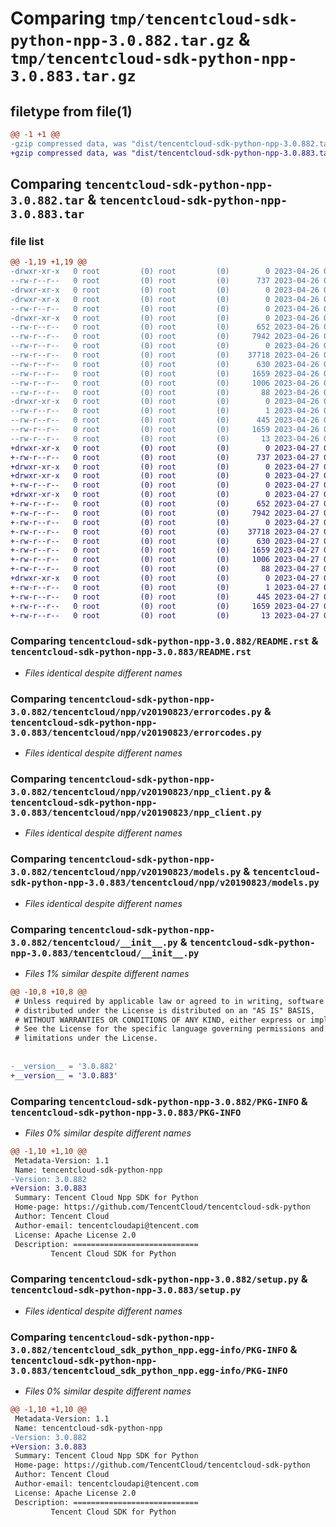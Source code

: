 # Comparing `tmp/tencentcloud-sdk-python-npp-3.0.882.tar.gz` & `tmp/tencentcloud-sdk-python-npp-3.0.883.tar.gz`

## filetype from file(1)

```diff
@@ -1 +1 @@
-gzip compressed data, was "dist/tencentcloud-sdk-python-npp-3.0.882.tar", last modified: Wed Apr 26 03:39:41 2023, max compression
+gzip compressed data, was "dist/tencentcloud-sdk-python-npp-3.0.883.tar", last modified: Thu Apr 27 00:41:51 2023, max compression
```

## Comparing `tencentcloud-sdk-python-npp-3.0.882.tar` & `tencentcloud-sdk-python-npp-3.0.883.tar`

### file list

```diff
@@ -1,19 +1,19 @@
-drwxr-xr-x   0 root         (0) root         (0)        0 2023-04-26 03:39:41.000000 tencentcloud-sdk-python-npp-3.0.882/
--rw-r--r--   0 root         (0) root         (0)      737 2023-04-26 03:39:41.000000 tencentcloud-sdk-python-npp-3.0.882/README.rst
-drwxr-xr-x   0 root         (0) root         (0)        0 2023-04-26 03:39:41.000000 tencentcloud-sdk-python-npp-3.0.882/tencentcloud/
-drwxr-xr-x   0 root         (0) root         (0)        0 2023-04-26 03:39:41.000000 tencentcloud-sdk-python-npp-3.0.882/tencentcloud/npp/
--rw-r--r--   0 root         (0) root         (0)        0 2023-04-26 03:39:41.000000 tencentcloud-sdk-python-npp-3.0.882/tencentcloud/npp/__init__.py
-drwxr-xr-x   0 root         (0) root         (0)        0 2023-04-26 03:39:41.000000 tencentcloud-sdk-python-npp-3.0.882/tencentcloud/npp/v20190823/
--rw-r--r--   0 root         (0) root         (0)      652 2023-04-26 03:39:41.000000 tencentcloud-sdk-python-npp-3.0.882/tencentcloud/npp/v20190823/errorcodes.py
--rw-r--r--   0 root         (0) root         (0)     7942 2023-04-26 03:39:41.000000 tencentcloud-sdk-python-npp-3.0.882/tencentcloud/npp/v20190823/npp_client.py
--rw-r--r--   0 root         (0) root         (0)        0 2023-04-26 03:39:41.000000 tencentcloud-sdk-python-npp-3.0.882/tencentcloud/npp/v20190823/__init__.py
--rw-r--r--   0 root         (0) root         (0)    37718 2023-04-26 03:39:41.000000 tencentcloud-sdk-python-npp-3.0.882/tencentcloud/npp/v20190823/models.py
--rw-r--r--   0 root         (0) root         (0)      630 2023-04-26 03:39:41.000000 tencentcloud-sdk-python-npp-3.0.882/tencentcloud/__init__.py
--rw-r--r--   0 root         (0) root         (0)     1659 2023-04-26 03:39:41.000000 tencentcloud-sdk-python-npp-3.0.882/PKG-INFO
--rw-r--r--   0 root         (0) root         (0)     1006 2023-04-26 03:39:41.000000 tencentcloud-sdk-python-npp-3.0.882/setup.py
--rw-r--r--   0 root         (0) root         (0)       88 2023-04-26 03:39:41.000000 tencentcloud-sdk-python-npp-3.0.882/setup.cfg
-drwxr-xr-x   0 root         (0) root         (0)        0 2023-04-26 03:39:41.000000 tencentcloud-sdk-python-npp-3.0.882/tencentcloud_sdk_python_npp.egg-info/
--rw-r--r--   0 root         (0) root         (0)        1 2023-04-26 03:39:41.000000 tencentcloud-sdk-python-npp-3.0.882/tencentcloud_sdk_python_npp.egg-info/dependency_links.txt
--rw-r--r--   0 root         (0) root         (0)      445 2023-04-26 03:39:41.000000 tencentcloud-sdk-python-npp-3.0.882/tencentcloud_sdk_python_npp.egg-info/SOURCES.txt
--rw-r--r--   0 root         (0) root         (0)     1659 2023-04-26 03:39:41.000000 tencentcloud-sdk-python-npp-3.0.882/tencentcloud_sdk_python_npp.egg-info/PKG-INFO
--rw-r--r--   0 root         (0) root         (0)       13 2023-04-26 03:39:41.000000 tencentcloud-sdk-python-npp-3.0.882/tencentcloud_sdk_python_npp.egg-info/top_level.txt
+drwxr-xr-x   0 root         (0) root         (0)        0 2023-04-27 00:41:51.000000 tencentcloud-sdk-python-npp-3.0.883/
+-rw-r--r--   0 root         (0) root         (0)      737 2023-04-27 00:41:51.000000 tencentcloud-sdk-python-npp-3.0.883/README.rst
+drwxr-xr-x   0 root         (0) root         (0)        0 2023-04-27 00:41:51.000000 tencentcloud-sdk-python-npp-3.0.883/tencentcloud/
+drwxr-xr-x   0 root         (0) root         (0)        0 2023-04-27 00:41:51.000000 tencentcloud-sdk-python-npp-3.0.883/tencentcloud/npp/
+-rw-r--r--   0 root         (0) root         (0)        0 2023-04-27 00:41:51.000000 tencentcloud-sdk-python-npp-3.0.883/tencentcloud/npp/__init__.py
+drwxr-xr-x   0 root         (0) root         (0)        0 2023-04-27 00:41:51.000000 tencentcloud-sdk-python-npp-3.0.883/tencentcloud/npp/v20190823/
+-rw-r--r--   0 root         (0) root         (0)      652 2023-04-27 00:41:51.000000 tencentcloud-sdk-python-npp-3.0.883/tencentcloud/npp/v20190823/errorcodes.py
+-rw-r--r--   0 root         (0) root         (0)     7942 2023-04-27 00:41:51.000000 tencentcloud-sdk-python-npp-3.0.883/tencentcloud/npp/v20190823/npp_client.py
+-rw-r--r--   0 root         (0) root         (0)        0 2023-04-27 00:41:51.000000 tencentcloud-sdk-python-npp-3.0.883/tencentcloud/npp/v20190823/__init__.py
+-rw-r--r--   0 root         (0) root         (0)    37718 2023-04-27 00:41:51.000000 tencentcloud-sdk-python-npp-3.0.883/tencentcloud/npp/v20190823/models.py
+-rw-r--r--   0 root         (0) root         (0)      630 2023-04-27 00:41:51.000000 tencentcloud-sdk-python-npp-3.0.883/tencentcloud/__init__.py
+-rw-r--r--   0 root         (0) root         (0)     1659 2023-04-27 00:41:51.000000 tencentcloud-sdk-python-npp-3.0.883/PKG-INFO
+-rw-r--r--   0 root         (0) root         (0)     1006 2023-04-27 00:41:51.000000 tencentcloud-sdk-python-npp-3.0.883/setup.py
+-rw-r--r--   0 root         (0) root         (0)       88 2023-04-27 00:41:51.000000 tencentcloud-sdk-python-npp-3.0.883/setup.cfg
+drwxr-xr-x   0 root         (0) root         (0)        0 2023-04-27 00:41:51.000000 tencentcloud-sdk-python-npp-3.0.883/tencentcloud_sdk_python_npp.egg-info/
+-rw-r--r--   0 root         (0) root         (0)        1 2023-04-27 00:41:51.000000 tencentcloud-sdk-python-npp-3.0.883/tencentcloud_sdk_python_npp.egg-info/dependency_links.txt
+-rw-r--r--   0 root         (0) root         (0)      445 2023-04-27 00:41:51.000000 tencentcloud-sdk-python-npp-3.0.883/tencentcloud_sdk_python_npp.egg-info/SOURCES.txt
+-rw-r--r--   0 root         (0) root         (0)     1659 2023-04-27 00:41:51.000000 tencentcloud-sdk-python-npp-3.0.883/tencentcloud_sdk_python_npp.egg-info/PKG-INFO
+-rw-r--r--   0 root         (0) root         (0)       13 2023-04-27 00:41:51.000000 tencentcloud-sdk-python-npp-3.0.883/tencentcloud_sdk_python_npp.egg-info/top_level.txt
```

### Comparing `tencentcloud-sdk-python-npp-3.0.882/README.rst` & `tencentcloud-sdk-python-npp-3.0.883/README.rst`

 * *Files identical despite different names*

### Comparing `tencentcloud-sdk-python-npp-3.0.882/tencentcloud/npp/v20190823/errorcodes.py` & `tencentcloud-sdk-python-npp-3.0.883/tencentcloud/npp/v20190823/errorcodes.py`

 * *Files identical despite different names*

### Comparing `tencentcloud-sdk-python-npp-3.0.882/tencentcloud/npp/v20190823/npp_client.py` & `tencentcloud-sdk-python-npp-3.0.883/tencentcloud/npp/v20190823/npp_client.py`

 * *Files identical despite different names*

### Comparing `tencentcloud-sdk-python-npp-3.0.882/tencentcloud/npp/v20190823/models.py` & `tencentcloud-sdk-python-npp-3.0.883/tencentcloud/npp/v20190823/models.py`

 * *Files identical despite different names*

### Comparing `tencentcloud-sdk-python-npp-3.0.882/tencentcloud/__init__.py` & `tencentcloud-sdk-python-npp-3.0.883/tencentcloud/__init__.py`

 * *Files 1% similar despite different names*

```diff
@@ -10,8 +10,8 @@
 # Unless required by applicable law or agreed to in writing, software
 # distributed under the License is distributed on an "AS IS" BASIS,
 # WITHOUT WARRANTIES OR CONDITIONS OF ANY KIND, either express or implied.
 # See the License for the specific language governing permissions and
 # limitations under the License.
 
 
-__version__ = '3.0.882'
+__version__ = '3.0.883'
```

### Comparing `tencentcloud-sdk-python-npp-3.0.882/PKG-INFO` & `tencentcloud-sdk-python-npp-3.0.883/PKG-INFO`

 * *Files 0% similar despite different names*

```diff
@@ -1,10 +1,10 @@
 Metadata-Version: 1.1
 Name: tencentcloud-sdk-python-npp
-Version: 3.0.882
+Version: 3.0.883
 Summary: Tencent Cloud Npp SDK for Python
 Home-page: https://github.com/TencentCloud/tencentcloud-sdk-python
 Author: Tencent Cloud
 Author-email: tencentcloudapi@tencent.com
 License: Apache License 2.0
 Description: ============================
         Tencent Cloud SDK for Python
```

### Comparing `tencentcloud-sdk-python-npp-3.0.882/setup.py` & `tencentcloud-sdk-python-npp-3.0.883/setup.py`

 * *Files identical despite different names*

### Comparing `tencentcloud-sdk-python-npp-3.0.882/tencentcloud_sdk_python_npp.egg-info/PKG-INFO` & `tencentcloud-sdk-python-npp-3.0.883/tencentcloud_sdk_python_npp.egg-info/PKG-INFO`

 * *Files 0% similar despite different names*

```diff
@@ -1,10 +1,10 @@
 Metadata-Version: 1.1
 Name: tencentcloud-sdk-python-npp
-Version: 3.0.882
+Version: 3.0.883
 Summary: Tencent Cloud Npp SDK for Python
 Home-page: https://github.com/TencentCloud/tencentcloud-sdk-python
 Author: Tencent Cloud
 Author-email: tencentcloudapi@tencent.com
 License: Apache License 2.0
 Description: ============================
         Tencent Cloud SDK for Python
```

